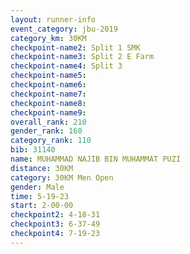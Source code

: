 ```yaml
---
layout: runner-info 
event_category: jbu-2019 
category_km: 30KM 
checkpoint-name2: Split 1 SMK 
checkpoint-name3: Split 2 E Farm 
checkpoint-name4: Split 3 
checkpoint-name5: 
checkpoint-name6: 
checkpoint-name7: 
checkpoint-name8: 
checkpoint-name9: 
overall_rank: 210
gender_rank: 160
category_rank: 110
bib: 31140
name: MUHAMMAD NAJIB BIN MUHAMMAT PUZI
distance: 30KM
category: 30KM Men Open
gender: Male
time: 5-19-23
start: 2-00-00
checkpoint2: 4-18-31
checkpoint3: 6-37-49
checkpoint4: 7-19-23
---
```

